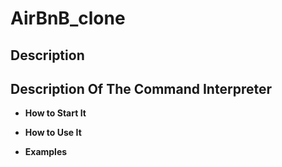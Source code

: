 # AirBnB_clone


## Description




## Description Of The Command Interpreter


- **How to Start It**



- **How to Use It**


- **Examples**
